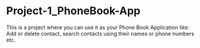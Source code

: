 # Project-1_PhoneBook-App
This is a project where you can use it as your Phone Book Application like: Add or delete contact, search contacts using their names or phone numbers etc.
